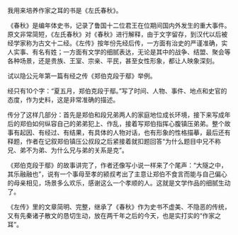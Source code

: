 我用来培养作家之耳的书是《左氏春秋》。

《春秋》是编年体史书，记录了鲁国十二位君王在位期间国内外发生的重大事件。原文非常简短，《左氏春秋》对《春秋》进行解释，由于文字留存，到汉代以后被经学家称为古文十二经。《左传》按年份先经后传，一方面有治史的严谨准确，实人实事、有名有姓；一方面有文学的细腻表达，无论是其中的战争、结盟、聚会等各种场景，还是贵族、王室、宗亲、平民，甚至女性形象，都让人映象深刻。

试以隐公元年第一篇有经之传《郑伯克段于鄢》举例。

经只有10个字：“夏五月，郑伯克段于鄢。”写了时间、人物、事件、地点和史官的态度，作为史料，这是非常准确的描述。

传分了这样几部分：首先是郑伯和段兄弟两人的家庭地位成长环境，接下来写成年后的郑伯如何纵容自己的弟弟犯上、作乱，接着写郑伯指挥心腹镇压弟弟。整个故事有起因、有经过、有结果，有具体的人物对话，也有形象的性格描摹，最后还有释题，作者在记叙郑伯镇压公叔段之后紧接着就扣题回答“为什么题目中兄不称兄、弟不为弟、为什么兄与弟的关系是克”。

《郑伯克段于鄢》的故事讲完了，作者还像写小说一样来了个尾声：“大隧之中，其乐融融也”，说有一个事母至孝的颍叔考出了主意让郑伯不食言而能与自己偏心的母亲相见，场景多么欢乐，感谢这么一个孝顺的人。这就是文学作品的细腻生动了。

《左传》里的文章简明、完整，继承了《春秋》作为史书不虚美、不隐恶的传统，又有先秦诸子散文的恳切生动，放在两千年之后的今天，也是实打实的“作家之耳”。
